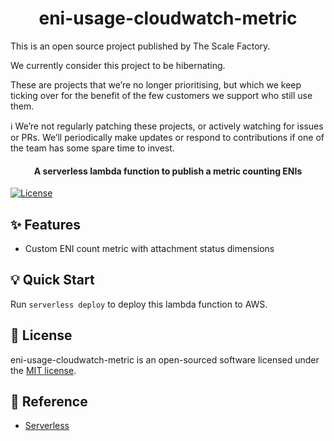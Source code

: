 <h1 align="center">eni-usage-cloudwatch-metric</h1>

This is an open source project published by The Scale Factory.

We currently consider this project to be hibernating.

These are projects that we’re no longer prioritising, but which we keep ticking over for the benefit of the few customers we support who still use them.

:information_source: We’re not regularly patching these projects, or actively watching for issues or PRs. We’ll periodically make updates or respond to contributions if one of the team has some spare time to invest.


<h4 align="center">A serverless lambda function to publish a metric counting ENIs</h4>


<p align="center">

[![License](https://img.shields.io/github/license/scalefactory/eni-usage-cloudwatch-metric.svg)](https://github.com/scalefactory/eni-usage-cloudwatch-metric)

</p>

## :sparkles: Features
- Custom ENI count metric with attachment status dimensions

## :bulb: Quick Start
Run `serverless deploy` to deploy this lambda function to AWS.

## :page_facing_up: License
eni-usage-cloudwatch-metric is an open-sourced software licensed under the [MIT license](LICENSE.md).

## :blue_book: Reference
- [Serverless](https://serverless.com)
